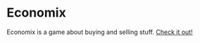 # Economix

Economix is a game about buying and selling stuff. [Check it out!](https://economix.proplayer919.dev)
